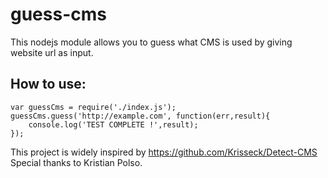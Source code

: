 # guess-cms

This nodejs module allows you to guess what CMS is used by giving website url as input.

How to use:
-----------

	var guessCms = require('./index.js');
	guessCms.guess('http://example.com', function(err,result){
		console.log('TEST COMPLETE !',result);
	});


This project is widely inspired by https://github.com/Krisseck/Detect-CMS
Special thanks to Kristian Polso.